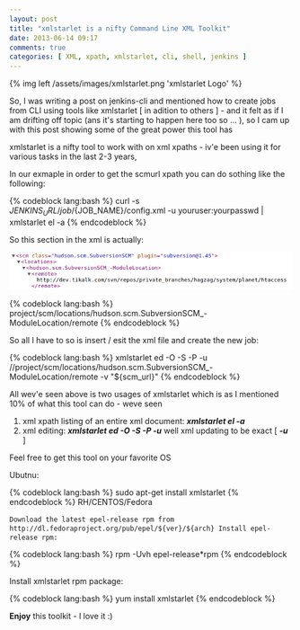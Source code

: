 ```yaml
---
layout: post
title: "xmlstarlet is a nifty Command Line XML Toolkit"
date: 2013-06-14 09:17
comments: true
categories: [ XML, xpath, xmlstarlet, cli, shell, jenkins ]
---
```

{% img left /assets/images/xmlstarlet.png 'xmlstarlet Logo' %}

So, I was writing a post on jenkins-cli and mentioned how to create jobs from CLI using tools like xmlstarlet [ in adition to others ] - and it felt as if I am drifting off topic (ans it&#39;s starting to happen here too so ... ), so I cam up with this post showing some of the great power this tool has

xmlstarlet is a nifty tool to work with on xml xpaths - iv&#39;e been using it for various tasks in the last 2-3 years,

In our exmaple in order to get the scmurl xpath you can do sothing like the following:

{% codeblock lang:bash %}
curl -s ${JENKINS_URL}/job/${JOB_NAME}/config.xml -u youruser:yourpasswd | xmlstarlet el -a
{% endcodeblock %}

So this section in the xml is actually:

![scm url in config.xml](/assets/images/in_job_config_xml.png)

{% codeblock lang:bash %}
project/scm/locations/hudson.scm.SubversionSCM_-ModuleLocation/remote
{% endcodeblock %}

So all I have to so is insert / esit the xml file and create the new job:

{% codeblock lang:bash %}
xmlstarlet ed -O -S -P -u //project/scm/locations/hudson.scm.SubversionSCM_-ModuleLocation/remote -v &quot;${scm_url}&quot;
{% endcodeblock %}

All wev&#39;e seen above is two usages of xmlstarlet which is as I mentioned 10% of what this tool can do - weve seen&nbsp;

1.  xml xpath listing of an entire xml document: _**xmlstarlet el -a**_
2.  xml editing: _**xmlstarlet ed -O -S -P -u**_ well xml updating to be exact [ _**-u**_ ]

Feel free to get this tool on your favorite OS
<!-- more -->

Ubutnu:

{% codeblock lang:bash %}
sudo apt-get install xmlstarlet
{% endcodeblock %}
RH/CENTOS/Fedora

	Download the latest epel-release rpm from http://dl.fedoraproject.org/pub/epel/${ver}/${arch} Install epel-release rpm:

{% codeblock lang:bash %}
rpm -Uvh epel-release*rpm
{% endcodeblock %}

Install xmlstarlet rpm package:

{% codeblock lang:bash %}
yum install xmlstarlet
{% endcodeblock %}

**Enjoy** this toolkit - I love it :)